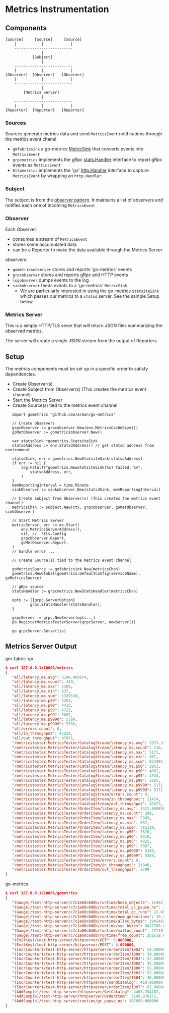 # Metrics Instrumentation
## Components
```
[Source]     [Source]     [Source]
    |           |            |
    --------------------------
                |
            [Subject]
                |
    --------------------------
    |           |            |
[Observer]  [Observer]   [Observer]
    |           |            |
    --------------------------
                |
        [Metrics Server]        
                |
    --------------------------
    |           |            |
[Reporter]  [Reporter]   [Reporter]
```
### Sources
Sources generate metrics data and send ```MetricsEvent``` notifications through
the metrics event chanel
 * ```gmfabricsink``` a go-metrics [MetricSink](https://github.com/armon/go-metrics#sinks) that converts events into ```MetricsEvent```
 * ```grpcmetrics``` implements the gRpc [stats.Handler](https://godoc.org/google.golang.org/grpc/stats#Handler) interface to report gRpc events as ```MetricsEvent```
 * ```httpmetrics``` implements the 'go' [http.Handler](https://golang.org/pkg/net/http/#Handler) interface to capture ```MetricsEvent``` by wrapping an ```http.Handler```

### Subject
The subject is from the [observer pattern](https://en.wikipedia.org/wiki/Observer_pattern). It maintains a list of observers and notifies each one of incoming ```MetricsEvent```

### Observer
Each Observer:
 * consumes a stream of ```MetricsEvent```
 * stores some accumulated data
 * can be a Reporter to make the data available through the Metrics Server

observers:
 * ```gometricsobserver``` stores and reports 'go-metrics' events
 * ```grpcobserver``` stores and reports gRpc and HTTP events  
 * ```logobserver``` dumps events to the log
 * ```sinkobserver``` feeds events to a 'go-metrics' ```MetricSink```
     * We are particularly interested in using the go-metrics ```StatsiteSink```
     which passes our metrics to a ```statsd``` server. See the sample Setup below.

### Metrics Server
This is a simply HTTP/TLS sever that will return JSON files summarizing the
observed metrics.

The server will create a single JSON stream from the output of Reporters

## Setup
The metrics components must be set up in a specific order to satisfy dependencies.

 * Create Observer(s)
 * Create Subject from Observer(s) (This creates the metrics event channel)
 * Start the Metrics Server
 * Create Source(s) tied to the metrics event channel


 ```golang
    import gometrics "github.com/armon/go-metrics"

    // Create Observers
    grpcObserver := grpcobserver.New(env.MetricsCacheSize())
    goMetObserver := gometricsobserver.New()

    var statsdSink *gometrics.StatsiteSink
    statsdAddress := env.StatsdAddress() // get statsd address from environment

    statsdSink, err = gometrics.NewStatsiteSink(statsdAddress)
    if err != nil {
        log.Fatalf("gometrics.NewStatsiteSink(%s) failed: %v",
            statsdAddress, err,
        )
    }
    memReportingInterval = time.Minute
    sinkObserver := sinkobserver.New(statsdSink, memReportingInterval)
	
    // Create Subject from Observer(s) (This creates the metrics event channel)
    metricsChan := subject.New(ctx, grpcObserver, goMetObserver, sinkObserver)

    // Start Metrics Server
    metricServer, err := ms.Start(
        env.MetricsServerAddress(),
        nil, //  *tls.Config
        grpcObserver.Report,
		goMetObserver.Report,
    )
    // handle error ...

    // Create Source(s) tied to the metrics event channel

    goMetricsSource := gmfabricsink.New(metricsChan)
	gometrics.NewGlobal(gometrics.DefaultConfig(serviceName), goMetricsSource)

    // gRpc source
    statsHandler := grpcmetrics.NewStatsHandler(metricsChan)

	opts := []grpc.ServerOption{
			grpc.StatsHandler(statsHandler),
	}

	grpcServer := grpc.NewServer(opts...)
	pb.RegisterMetricsTesterServer(grpcServer, newServer())

	go grpcServer.Serve(lis)
 ```  
 ## Metrics Server Output
 gm-fabric-go
 ```JSON
 $ curl 127.0.0.1:10001/metrics
{
	"all/latency_ms.avg": 3196.968974,
	"all/latency_ms.count": 419,
	"all/latency_ms.max": 5389,
	"all/latency_ms.min": 637,
	"all/latency_ms.sum": 1339530,
	"all/latency_ms.p50": 3261,
	"all/latency_ms.p90": 4415,
	"all/latency_ms.p95": 4722,
	"all/latency_ms.p99": 5067,
	"all/latency_ms.p9990": 5389,
	"all/latency_ms.p9999": 5389,
	"all/errors.count": 0,
	"all/in_throughput": 43254,
	"all/out_throughput": 47971,
	"/metricstester.MetricsTester/CatalogStream/latency_ms.avg": 2973.338095,
	"/metricstester.MetricsTester/CatalogStream/latency_ms.count": 210,
	"/metricstester.MetricsTester/CatalogStream/latency_ms.max": 5171,
	"/metricstester.MetricsTester/CatalogStream/latency_ms.min": 867,
	"/metricstester.MetricsTester/CatalogStream/latency_ms.sum": 624401,
	"/metricstester.MetricsTester/CatalogStream/latency_ms.p50": 2953,
	"/metricstester.MetricsTester/CatalogStream/latency_ms.p90": 4062,
	"/metricstester.MetricsTester/CatalogStream/latency_ms.p95": 4534,
	"/metricstester.MetricsTester/CatalogStream/latency_ms.p99": 5025,
	"/metricstester.MetricsTester/CatalogStream/latency_ms.p9990": 5171,
	"/metricstester.MetricsTester/CatalogStream/latency_ms.p9999": 5171,
	"/metricstester.MetricsTester/CatalogStream/errors.count": 0,
	"/metricstester.MetricsTester/CatalogStream/in_throughput": 21414,
	"/metricstester.MetricsTester/CatalogStream/out_throughput": 45672,
	"/metricstester.MetricsTester/OrderItem/latency_ms.avg": 3421.669856,
	"/metricstester.MetricsTester/OrderItem/latency_ms.count": 209,
	"/metricstester.MetricsTester/OrderItem/latency_ms.max": 5389,
	"/metricstester.MetricsTester/OrderItem/latency_ms.min": 637,
	"/metricstester.MetricsTester/OrderItem/latency_ms.sum": 715129,
	"/metricstester.MetricsTester/OrderItem/latency_ms.p50": 3570,
	"/metricstester.MetricsTester/OrderItem/latency_ms.p90": 4610,
	"/metricstester.MetricsTester/OrderItem/latency_ms.p95": 4825,
	"/metricstester.MetricsTester/OrderItem/latency_ms.p99": 5067,
	"/metricstester.MetricsTester/OrderItem/latency_ms.p9990": 5389,
	"/metricstester.MetricsTester/OrderItem/latency_ms.p9999": 5389,
	"/metricstester.MetricsTester/OrderItem/errors.count": 0,
	"/metricstester.MetricsTester/OrderItem/in_throughput": 21840,
	"/metricstester.MetricsTester/OrderItem/out_throughput": 2299
}
 ```

 go-metrics
 ```JSON    
 $ curl 127.0.0.1:20001/gometrics
{
	"(Gauge)/test-http-server/c7c1e60c6d8b/runtime/heap_objects": 15482.000000,
	"(Gauge)/test-http-server/c7c1e60c6d8b/runtime/total_gc_pause_ns": 2753584.000000,
	"(Gauge)/test-http-server/c7c1e60c6d8b/runtime/total_gc_runs": 22.000000,
	"(Gauge)/test-http-server/c7c1e60c6d8b/runtime/num_goroutines": 10.000000,
	"(Gauge)/test-http-server/c7c1e60c6d8b/runtime/alloc_bytes": 1945464.000000,
	"(Gauge)/test-http-server/c7c1e60c6d8b/runtime/sys_bytes": 8427768.000000,
	"(Gauge)/test-http-server/c7c1e60c6d8b/runtime/malloc_count": 277101.000000,
	"(Gauge)/test-http-server/c7c1e60c6d8b/runtime/free_count": 261619.000000,
	"(EmitKey)/test-http-server/httpserver/GET": 0.000000,
	"(EmitKey)/test-http-server/httpserver/POST": 0.000000,
	"(IncrCounter)/test-http-server/httpserver/orderItem/1002": 54.000000,
	"(IncrCounter)/test-http-server/httpserver/orderItem/1008": 39.000000,
	"(IncrCounter)/test-http-server/httpserver/orderItem/1003": 57.000000,
	"(IncrCounter)/test-http-server/httpserver/orderItem/1005": 45.000000,
	"(IncrCounter)/test-http-server/httpserver/orderItem/1006": 55.000000,
	"(IncrCounter)/test-http-server/httpserver/orderItem/1001": 52.000000,
	"(IncrCounter)/test-http-server/httpserver/orderItem/1004": 46.000000,
	"(IncrCounter)/test-http-server/httpserver/sendCatalog": 410.000000,
	"(IncrCounter)/test-http-server/httpserver/orderItem/1007": 61.000000,
	"(AddSample)/test-http-server/httpserver/GetCatalog": 4463.704102,
	"(AddSample)/test-http-server/httpserver/OrderItem": 3199.076172,
	"(AddSample)/test-http-server/runtime/gc_pause_ns": 107059.000000
}
 ```
